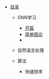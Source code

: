 * [目录](README.md)
  * GNN学习
    * [开篇](GNN学习/1-开篇.md)
    * [简单图论](GNN学习/2-简单图论.md)
    * 
  
  * 自然语言处理
  
  * 算法
    * 快速排序

